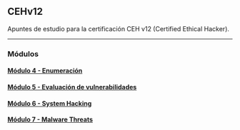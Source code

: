 ## CEHv12

Apuntes de estudio para la certificación CEH v12 (Certified Ethical Hacker).

---

### Módulos

#### [Módulo 4 - Enumeración](https://github.com/ThePenguin304/CEHv12-Notas/tree/main/Modulos/Modulo%204)

#### [Módulo 5 - Evaluación de vulnerabilidades](https://github.com/ThePenguin304/CEHv12-Notas/tree/main/Modulos/Modulo%205)

#### [Módulo 6 - System Hacking](https://github.com/ThePenguin304/CEHv12-Notas/tree/main/Modulos/Modulo%206)

#### [Módulo 7 - Malware Threats](https://github.com/ThePenguin304/CEHv12-Notas/tree/main/Modulos/Modulo%206)
